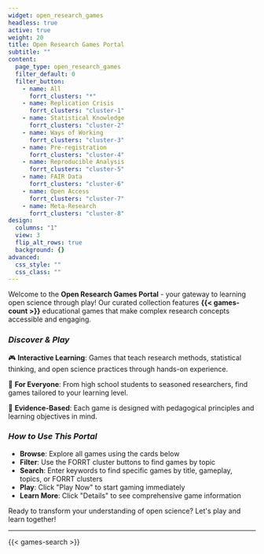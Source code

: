 ```yaml
---
widget: open_research_games
headless: true
active: true
weight: 20
title: Open Research Games Portal
subtitle: ""
content:
  page_type: open_research_games
  filter_default: 0
  filter_button:
    - name: All
      forrt_clusters: "*"
    - name: Replication Crisis
      forrt_clusters: "cluster-1"
    - name: Statistical Knowledge
      forrt_clusters: "cluster-2"
    - name: Ways of Working
      forrt_clusters: "cluster-3"
    - name: Pre-registration
      forrt_clusters: "cluster-4"
    - name: Reproducible Analysis
      forrt_clusters: "cluster-5"
    - name: FAIR Data
      forrt_clusters: "cluster-6"
    - name: Open Access
      forrt_clusters: "cluster-7"
    - name: Meta-Research
      forrt_clusters: "cluster-8"
design:
  columns: "1"
  view: 3
  flip_alt_rows: true
  background: {}
advanced:
  css_style: ""
  css_class: ""
---
```


Welcome to the **Open Research Games Portal** - your gateway to learning open science through play! Our curated collection features **{{< games-count >}}** educational games that make complex research concepts accessible and engaging.

### ***Discover & Play***

🎮 **Interactive Learning**: Games that teach research methods, statistical thinking, and open science practices through hands-on experience.

🎯 **For Everyone**: From high school students to seasoned researchers, find games tailored to your learning level.

🔬 **Evidence-Based**: Each game is designed with pedagogical principles and learning objectives in mind.

### ***How to Use This Portal***

- **Browse**: Explore all games using the cards below
- **Filter**: Use the FORRT cluster buttons to find games by topic
- **Search**: Enter keywords to find specific games by title, gameplay, topics, or FORRT clusters
- **Play**: Click "Play Now" to start gaming immediately
- **Learn More**: Click "Details" to see comprehensive game information

Ready to transform your understanding of open science? Let's play and learn together!

---

{{< games-search >}}
